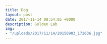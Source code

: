 ```yaml
---
title: Dog
layout: post
date: 2017-11-14 08:54:05 +0000
description: Golden Lab
img:
- "/uploads/2017/11/14/20150903_172636.jpg"
---
```

